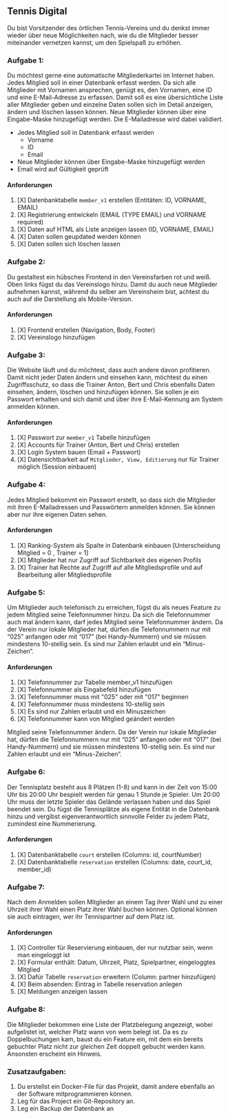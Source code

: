 ## Tennis Digital

Du bist Vorsitzender des örtlichen Tennis-Vereins und du denkst immer wieder über neue Möglichkeiten nach, wie du die Mitglieder besser miteinander vernetzen kannst, um den Spielspaß zu erhöhen.

### Aufgabe 1:
Du möchtest gerne eine automatische Mitgliederkartei im Internet haben. Jedes Mitglied soll in einer Datenbank erfasst werden. Da sich alle Mitglieder mit Vornamen ansprechen, genügt es, den Vornamen, eine ID und eine E-Mail-Adresse zu erfassen. Damit soll es eine übersichtliche Liste aller Mitglieder geben und einzelne Daten sollen sich im Detail anzeigen, ändern und löschen lassen können. Neue Mitglieder können über eine Eingabe-Maske hinzugefügt werden. Die E-Mailadresse wird dabei validiert.

- Jedes Mitglied soll in Datenbank erfasst werden
    - Vorname
    - ID
    - Email
- Neue Mitglieder können über Eingabe-Maske hinzugefügt werden
- Email wird auf Gültigkeit geprüft

#### Anforderungen
1. [X] Datenbanktabelle ```member_v1``` erstellen (Entitäten: ID, VORNAME, EMAIL)
2. [X] Registrierung entwickeln (EMAIL (TYPE EMAIL) und VORNAME required)
3. [X] Daten auf HTML als Liste anzeigen lassen (ID, VORNAME, EMAIL)
4. [X] Daten sollen geupdated werden können
5. [X] Daten sollen sich löschen lassen

### Aufgabe 2:
Du gestaltest ein hübsches Frontend in den Vereinsfarben rot und weiß. Oben links fügst du das Vereinslogo hinzu. Damit du auch neue Mitglieder aufnehmen kannst, während du selber am Vereinsheim bist, achtest du auch auf die Darstellung als Mobile-Version.

#### Anforderungen
1. [X] Frontend erstellen (Navigation, Body, Footer)
2. [X] Vereinslogo hinzufügen

### Aufgabe 3:
Die Website läuft und du möchtest, dass auch andere davon profitieren. Damit nicht jeder Daten ändern und einsehen kann, möchtest du einen Zugriffsschutz, so dass die Trainer Anton, Bert und Chris ebenfalls Daten einsehen, ändern, löschen und hinzufügen können. Sie sollen je ein Passwort erhalten und sich damit und über ihre E-Mail-Kennung am System anmelden können.

#### Anforderungen
1. [X] Passwort zur ```member_v1``` Tabelle hinzufügen
2. [X] Accounts für Trainer (Anton, Bert und Chris) erstellen
3. [X] Login System bauen (Email + Passwort)
4. [X] Datensichtbarkeit auf ```Mitglieder, View, Editierung``` nur für Trainer möglich (Session einbauen)

### Aufgabe 4:
Jedes Mitglied bekommt ein Passwort erstellt, so dass sich die Mitglieder mit ihren E-Mailadressen und Passwörtern anmelden können. Sie können aber nur ihre eigenen Daten sehen.

#### Anforderungen
1. [X] Ranking-System als Spalte in Datenbank einbauen [Unterscheidung Mitglied = 0 , Trainer = 1] 
2. [X] Mitglieder hat nur Zugriff auf Sichtbarkeit des eigenen Profils
3. [X] Trainer hat Rechte auf Zugriff auf alle Mitgliedsprofile und auf Bearbeitung aller Mitgliedsprofile


### Aufgabe 5:
Um Mitglieder auch telefonisch zu erreichen, fügst du als neues Feature zu jedem Mitglied seine Telefonnummer hinzu. 
Da sich die Telefonnummer auch mal ändern kann, darf jedes Mitglied seine Telefonnummer ändern. Da der Verein nur lokale Mitglieder hat, dürfen die Telefonnummern nur mit “025” anfangen oder mit “017” (bei Handy-Nummern) und sie müssen mindestens 10-stellig sein. Es sind nur Zahlen erlaubt und ein “Minus-Zeichen”.

#### Anforderungen
1. [X] Telefonnummer zur Tabelle member_v1 hinzufügen
2. [X] Telefonnummer als Eingabefeld hinzufügen
3. [X] Telefonnummer muss mit "025" oder mit "017" beginnen
4. [X] Telefonnummer muss mindestens 10-stellig sein
5. [X] Es sind nur Zahlen erlaubt und ein Minuszeichen
6. [X] Telefonnummer kann von Mitglied geändert werden

Mitglied seine Telefonnummer ändern. Da der Verein nur lokale Mitglieder hat, dürfen die Telefonnummern nur mit “025” anfangen oder mit “017” (bei Handy-Nummern) und sie müssen mindestens 10-stellig sein. Es sind nur Zahlen erlaubt und ein “Minus-Zeichen”.
### Aufgabe 6:
Der Tennisplatz besteht aus 8 Plätzen (1-8) und kann in der Zeit von 15:00 Uhr bis 20:00 Uhr bespielt werden für genau 1 Stunde je Spieler. Um 20:00 Uhr muss der letzte Spieler das Gelände verlassen haben und das Spiel beendet sein. Du fügst die Tennisplätze als eigene Entität in die Datenbank hinzu und vergibst eigenverantwortlich sinnvolle Felder zu jedem Platz, zumindest eine Nummerierung.

#### Anforderungen
1. [X] Datenbanktabelle `court` erstellen (Columns: id, courtNumber)
2. [X] Datenbanktabelle `reservation` erstellen (Columns: date, court_id, member_id)

### Aufgabe 7:
Nach dem Anmelden sollen Mitglieder an einem Tag ihrer Wahl und zu einer Uhrzeit ihrer Wahl einen Platz ihrer Wahl buchen können. Optional können sie auch eintragen, wer ihr Tennispartner auf dem Platz ist.

#### Anforderungen
1. [X] Controller für Reservierung einbauen, der nur nutzbar sein, wenn man eingeloggt ist
2. [X] Formular enthält: Datum, Uhrzeit, Platz, Spielpartner, eingeloggtes Mitglied
3. [X] Dafür Tabelle `reservation` erweitern (Column: partner hinzufügen)
4. [X] Beim absenden: Eintrag in Tabelle reservation anlegen
5. [X] Meldungen anzeigen lassen

### Aufgabe 8:
Die Mitglieder bekommen eine Liste der Platzbelegung angezeigt, wobei aufgelistet ist, welcher Platz wann von wem belegt ist.
Da es zu Doppelbuchungen kam, baust du ein Feature ein, mit dem ein bereits gebuchter Platz nicht zur gleichen Zeit doppelt gebucht werden kann. Ansonsten erscheint ein Hinweis.

### Zusatzaufgaben:
1. Du erstellst ein Docker-File für das Projekt, damit andere ebenfalls an der Software mitprogrammieren können.
2. Leg für das Project ein Git-Repository an.
3. Leg ein Backup der Datenbank an